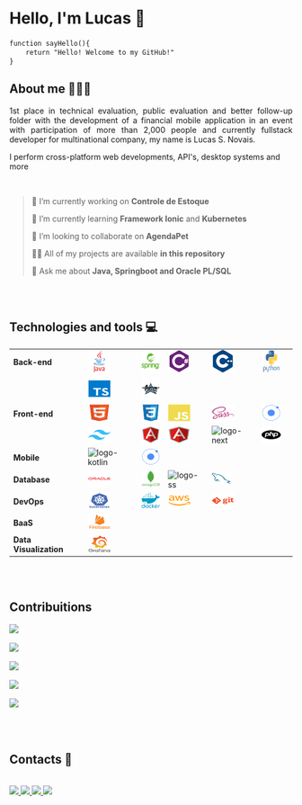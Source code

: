 # Hello, I'm **Lucas** 👋


<pre><code>function sayHello(){
    return "Hello! Welcome to my GitHub!"
}</code></pre>



## About me 🙋🏻‍♂️

<p align="justify"></b>1st place</b> in technical evaluation, public evaluation
and better follow-up folder with the development of a financial mobile application in an event with participation of more than 2,000 people and currently fullstack developer for multinational company, my name is Lucas S. Novais.</p>

<p>I perform cross-platform web developments, API's, desktop systems and more</p>

<br>

> 🔭 I’m currently working on **Controle de Estoque**
>
> 🌱 I’m currently learning **Framework Ionic** and **Kubernetes**
>
> 👯 I’m looking to collaborate on **AgendaPet**
>
> 👨‍💻 All of my projects are available **in this repository**
>
> 💬 Ask me about **Java, Springboot and Oracle PL/SQL**

<br>
<br>

## Technologies and tools 💻

<table>
   <tbody>
      <tr>
         <td> 
            <strong>Back-end</strong>
         </td>
         <td>
            <img title="Java" alt="logo-java" height="40" width="40" src="https://raw.githubusercontent.com/devicons/devicon/2ae2a900d2f041da66e950e4d48052658d850630/icons/java/java-original-wordmark.svg">
         </td>
         <td>
            <img title="Spring" alt="logo-spring" height="40" width="40" src="https://raw.githubusercontent.com/devicons/devicon/2ae2a900d2f041da66e950e4d48052658d850630/icons/spring/spring-original-wordmark.svg">
         </td>
         <td>
            <img title="csharp" alt="logo-csharp" height="40" width="40" src="https://raw.githubusercontent.com/devicons/devicon/2ae2a900d2f041da66e950e4d48052658d850630/icons/csharp/csharp-plain.svg">
         </td>
         <td>
            <img title="cplusplus" alt="logo-cplusplus" height="40" width="40" src="https://raw.githubusercontent.com/devicons/devicon/2ae2a900d2f041da66e950e4d48052658d850630/icons/cplusplus/cplusplus-plain.svg">
         </td>
         <td>
            <img title="Python" alt="logo-python" height="40" width="40" src="https://raw.githubusercontent.com/devicons/devicon/2ae2a900d2f041da66e950e4d48052658d850630/icons/python/python-original-wordmark.svg">
         </td>
      </tr>
      <tr>
         <td></td>
         <td>
            <img title="TypeScript" alt="logo-ts" height="30" width="40" src="https://raw.githubusercontent.com/devicons/devicon/master/icons/typescript/typescript-plain.svg">
         </td>
         <td>
            <img title="groovy" alt="logo-groovy" height="40" width="40" src="https://raw.githubusercontent.com/devicons/devicon/2ae2a900d2f041da66e950e4d48052658d850630/icons/groovy/groovy-original.svg">
         </td>
      </tr>
      <tr>
         <td>
            <strong>Front-end</strong>
         </td>
         <td>
            <img title="HTML" alt="logo-html" height="30" width="40" src="https://raw.githubusercontent.com/devicons/devicon/master/icons/html5/html5-original.svg">
         </td>
         <td>
            <img title="CSS" alt="logo-css" height="30" width="40" src="https://raw.githubusercontent.com/devicons/devicon/master/icons/css3/css3-original.svg">
         </td>
         <td>
            <img title="JavaScript" alt="logo-js" height="30" width="40" src="https://raw.githubusercontent.com/devicons/devicon/master/icons/javascript/javascript-plain.svg">
         </td>
         <td>
            <img title="SCSS" alt="logo-scss" height="30" width="40" src="https://raw.githubusercontent.com/devicons/devicon/2ae2a900d2f041da66e950e4d48052658d850630/icons/sass/sass-original.svg">
         </td>
         <td>
            <img title="Ionic" alt="logo-ionic" height="30" width="40" src="https://raw.githubusercontent.com/devicons/devicon/2ae2a900d2f041da66e950e4d48052658d850630/icons/ionic/ionic-original.svg">
         </td>
      </tr>
      <tr>
         <td>
         </td>
         <td>
            <img title="Tailwindcss" alt="logo-tailwindcss" height="30" width="40" src="https://raw.githubusercontent.com/devicons/devicon/2ae2a900d2f041da66e950e4d48052658d850630/icons/tailwindcss/tailwindcss-plain.svg">
         </td>
         <td>
            <img title="Angular" alt="logo-angular" height="30" width="40" src="https://raw.githubusercontent.com/devicons/devicon/2ae2a900d2f041da66e950e4d48052658d850630/icons/angularjs/angularjs-original.svg">
         </td>
         <td>
            <img title="Angularjs" alt="logo-angularjs" height="30" width="40" src="https://raw.githubusercontent.com/devicons/devicon/master/icons/angularjs/angularjs-original.svg">
         </td>
         <td>
            <img title="NextJS" alt="logo-next" height="30" width="40" src="https://raw.githubusercontent.com/danielcranney/readme-generator/main/public/icons/skills/nextjs-colored-dark.svg">
         </td>
         <td>
            <img title="Php" alt="logo-php" height="30" width="40" src="https://raw.githubusercontent.com/devicons/devicon/master/icons/php/php-plain.svg">
         </td>
         <td></td>
      </tr>
            <tr>
         <td>
            <strong>Mobile</strong>
         </td>
         <td>
            <img title="Kotlin" alt="logo-kotlin" height="30" width="40" src="https://raw.githubusercontent.com/danielcranney/readme-generator/main/public/icons/skills/kotlin-colored.svg">
         </td>
         <td>
            <img title="Ionic" alt="logo-ionic" height="30" width="40" src="https://raw.githubusercontent.com/devicons/devicon/2ae2a900d2f041da66e950e4d48052658d850630/icons/ionic/ionic-original.svg">
         </td>
         <td></td>
         <td></td>
         <td></td>
      </tr>
      <tr>
         <td>
            <strong>Database</strong>
         </td>
         <td>
            <img title="OraclePLSQL" alt="logo-pg" height="30" width="40" src="https://raw.githubusercontent.com/devicons/devicon/master/icons/oracle/oracle-original.svg">
         </td>
         <td>
            <img title="MongoDB" alt="logo-mongo" height="30" width="40" src="https://raw.githubusercontent.com/devicons/devicon/master/icons/mongodb/mongodb-plain-wordmark.svg">
         </td>
         <td>
            <img title="SQLServer" alt="logo-ss" height="30" width="30" src="https://cdn-icons-png.flaticon.com/512/5968/5968409.png">
         </td>
         <td>
            <img title="MySQL" alt="logo-mysql" height="20" width="35" src="https://raw.githubusercontent.com/devicons/devicon/master/icons/mysql/mysql-original.svg"> 
         </td>
         <td></td>
      </tr>
      <tr>
         <td>
            <strong>DevOps</strong>
         </td>
        <td>
            <img title="Kubernetes" alt="logo-kubernetes" height="30" width="40" src="https://raw.githubusercontent.com/devicons/devicon/master/icons/kubernetes/kubernetes-plain-wordmark.svg">
         </td>
         <td>
            <img title="Docker" alt="logo-docker" height="30" width="40" src="https://raw.githubusercontent.com/devicons/devicon/master/icons/docker/docker-plain-wordmark.svg">
         </td>
         <td>
            <img title="AmazonWebServices" alt="logo-amazonwebservices" height="30" width="40" src="https://raw.githubusercontent.com/devicons/devicon/master/icons/amazonwebservices/amazonwebservices-plain-wordmark.svg">
         </td>
         <td>
            <img title="Git" alt="logo-git" height="30" width="40" src="https://raw.githubusercontent.com/devicons/devicon/master/icons/git/git-plain-wordmark.svg">
         </td>         
      </tr>
      <tr>
         <td>
            <strong>BaaS</strong>
         </td>
        <td>
            <img title="Firebase" alt="logo-firebase" height="30" width="40" src="https://raw.githubusercontent.com/devicons/devicon/master/icons/firebase/firebase-plain-wordmark.svg">
         </td>
      </tr>
      <tr>
         <td>
            <strong>Data Visualization</strong>
         </td>
        <td>
            <img title="Grafana" alt="logo-grafana" height="30" width="40" src="https://raw.githubusercontent.com/devicons/devicon/master/icons/grafana/grafana-original-wordmark.svg">
         </td>
      </tr>
   </tbody>
</table>

<br>
<br>



## Contribuitions

![](http://github-profile-summary-cards.vercel.app/api/cards/profile-details?username=LSNovais&theme=github_dark)

![](http://github-profile-summary-cards.vercel.app/api/cards/repos-per-language?username=LSNovais&theme=github_dark)

![](http://github-profile-summary-cards.vercel.app/api/cards/most-commit-language?username=LSNovais&theme=github_dark)

![](http://github-profile-summary-cards.vercel.app/api/cards/stats?username=LSNovais&theme=github_dark)

![](http://github-profile-summary-cards.vercel.app/api/cards/productive-time?username=LSNovais&theme=github_dark&utcOffset=8)



<br>
<br>

## Contacts 📱
<br>
<div>
   <a href="mailto:devnovais@gmail.com">
      <img src="https://img.shields.io/badge/-Gmail-%23EA4335?style=for-the-badge&logo=gmail&logoColor=white">
   </a>   
   <a href="https://www.linkedin.com/in/lucas-novais/" target="_blank">
      <img src="https://img.shields.io/badge/-LinkedIn-%230077B5?style=for-the-badge&logo=linkedin&logoColor=white">
   </a>
   <a href="https://www.instagram.com/novais__xd/" target="_blank">
      <img src="https://img.shields.io/badge/-Instagram-%23E4405F?style=for-the-badge&logo=instagram&logoColor=white">
   </a>  
   <a href="https://api.whatsapp.com/send?phone=5511983093902" target="_blank">
      <img src="https://img.shields.io/badge/-Whatsapp-%23?style=for-the-badge&logo=whatsapp&logoColor=white">
   </a>
</div>
